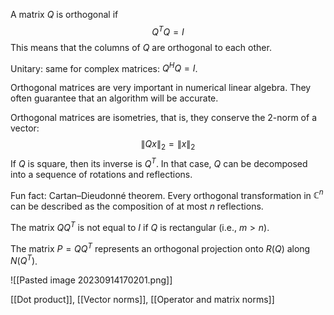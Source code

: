 A matrix $Q$ is orthogonal if
$$
Q^T Q = I
$$
This means that the columns of $Q$ are orthogonal to each other.

Unitary: same for complex matrices: $Q^H Q = I$.

Orthogonal matrices are very important in numerical linear algebra. They often guarantee that an algorithm will be accurate.

Orthogonal matrices are isometries, that is, they conserve the 2-norm of a vector:
$$
\|Qx\|_2 = \|x\|_2
$$
If $Q$ is square, then its inverse is $Q^T$. In that case, $Q$ can be decomposed into a sequence of rotations and reflections.

Fun fact: Cartan–Dieudonné theorem. Every orthogonal transformation in $\mathbb C^n$ can be described as the composition of at most $n$ reflections.

The matrix $QQ^T$ is not equal to $I$ if $Q$ is rectangular (i.e., $m > n$). 

The matrix $P=QQ^T$ represents an orthogonal projection onto $R(Q)$ along $N(Q^T)$.

![[Pasted image 20230914170201.png]]

[[Dot product]], [[Vector norms]], [[Operator and matrix norms]]